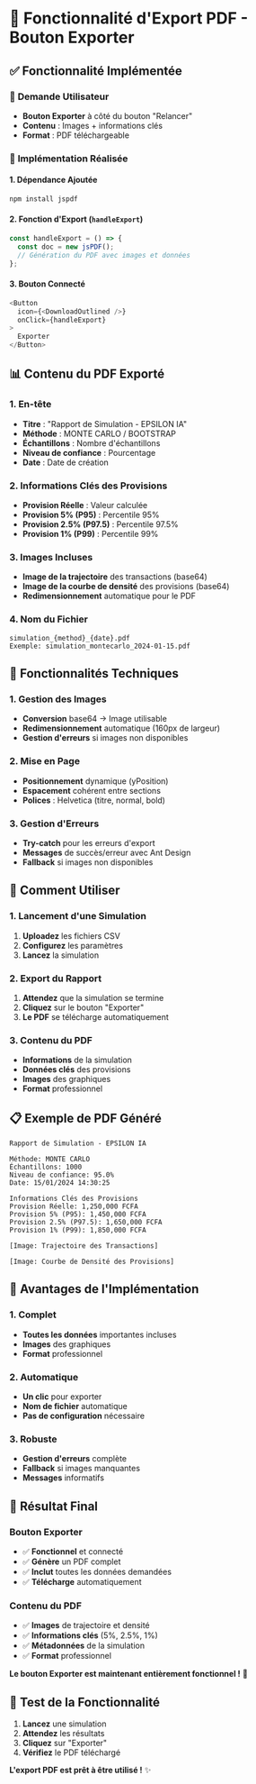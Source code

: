 # 📄 Fonctionnalité d'Export PDF - Bouton Exporter

## ✅ **Fonctionnalité Implémentée**

### 🎯 **Demande Utilisateur**
- **Bouton Exporter** à côté du bouton "Relancer"
- **Contenu** : Images + informations clés
- **Format** : PDF téléchargeable

### 🔧 **Implémentation Réalisée**

#### **1. Dépendance Ajoutée**
```bash
npm install jspdf
```

#### **2. Fonction d'Export (`handleExport`)**
```javascript
const handleExport = () => {
  const doc = new jsPDF();
  // Génération du PDF avec images et données
};
```

#### **3. Bouton Connecté**
```javascript
<Button 
  icon={<DownloadOutlined />}
  onClick={handleExport}
>
  Exporter
</Button>
```

## 📊 **Contenu du PDF Exporté**

### **1. En-tête**
- **Titre** : "Rapport de Simulation - EPSILON IA"
- **Méthode** : MONTE CARLO / BOOTSTRAP
- **Échantillons** : Nombre d'échantillons
- **Niveau de confiance** : Pourcentage
- **Date** : Date de création

### **2. Informations Clés des Provisions**
- **Provision Réelle** : Valeur calculée
- **Provision 5% (P95)** : Percentile 95%
- **Provision 2.5% (P97.5)** : Percentile 97.5%
- **Provision 1% (P99)** : Percentile 99%

### **3. Images Incluses**
- **Image de la trajectoire** des transactions (base64)
- **Image de la courbe de densité** des provisions (base64)
- **Redimensionnement** automatique pour le PDF

### **4. Nom du Fichier**
```
simulation_{method}_{date}.pdf
Exemple: simulation_montecarlo_2024-01-15.pdf
```

## 🎨 **Fonctionnalités Techniques**

### **1. Gestion des Images**
- **Conversion** base64 → Image utilisable
- **Redimensionnement** automatique (160px de largeur)
- **Gestion d'erreurs** si images non disponibles

### **2. Mise en Page**
- **Positionnement** dynamique (yPosition)
- **Espacement** cohérent entre sections
- **Polices** : Helvetica (titre, normal, bold)

### **3. Gestion d'Erreurs**
- **Try-catch** pour les erreurs d'export
- **Messages** de succès/erreur avec Ant Design
- **Fallback** si images non disponibles

## 🚀 **Comment Utiliser**

### **1. Lancement d'une Simulation**
1. **Uploadez** les fichiers CSV
2. **Configurez** les paramètres
3. **Lancez** la simulation

### **2. Export du Rapport**
1. **Attendez** que la simulation se termine
2. **Cliquez** sur le bouton "Exporter"
3. **Le PDF** se télécharge automatiquement

### **3. Contenu du PDF**
- **Informations** de la simulation
- **Données clés** des provisions
- **Images** des graphiques
- **Format** professionnel

## 📋 **Exemple de PDF Généré**

```
Rapport de Simulation - EPSILON IA

Méthode: MONTE CARLO
Échantillons: 1000
Niveau de confiance: 95.0%
Date: 15/01/2024 14:30:25

Informations Clés des Provisions
Provision Réelle: 1,250,000 FCFA
Provision 5% (P95): 1,450,000 FCFA
Provision 2.5% (P97.5): 1,650,000 FCFA
Provision 1% (P99): 1,850,000 FCFA

[Image: Trajectoire des Transactions]

[Image: Courbe de Densité des Provisions]
```

## 🔧 **Avantages de l'Implémentation**

### **1. Complet**
- **Toutes les données** importantes incluses
- **Images** des graphiques
- **Format** professionnel

### **2. Automatique**
- **Un clic** pour exporter
- **Nom de fichier** automatique
- **Pas de configuration** nécessaire

### **3. Robuste**
- **Gestion d'erreurs** complète
- **Fallback** si images manquantes
- **Messages** informatifs

## 🎯 **Résultat Final**

### **Bouton Exporter**
- ✅ **Fonctionnel** et connecté
- ✅ **Génère** un PDF complet
- ✅ **Inclut** toutes les données demandées
- ✅ **Télécharge** automatiquement

### **Contenu du PDF**
- ✅ **Images** de trajectoire et densité
- ✅ **Informations clés** (5%, 2.5%, 1%)
- ✅ **Métadonnées** de la simulation
- ✅ **Format** professionnel

**Le bouton Exporter est maintenant entièrement fonctionnel !** 🎉

## 🚀 **Test de la Fonctionnalité**

1. **Lancez** une simulation
2. **Attendez** les résultats
3. **Cliquez** sur "Exporter"
4. **Vérifiez** le PDF téléchargé

**L'export PDF est prêt à être utilisé !** ✨
